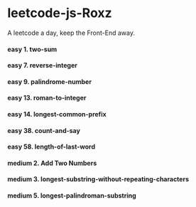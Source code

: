 # leetcode-js-Roxz
A leetcode a day, keep the Front-End away.

#### easy 1. two-sum
#### easy 7. reverse-integer 
#### easy 9. palindrome-number
#### easy 13. roman-to-integer
#### easy 14. longest-common-prefix
#### easy 38. count-and-say
#### easy 58. length-of-last-word
#### medium 2. Add Two Numbers 
#### medium 3. longest-substring-without-repeating-characters
#### medium 5. longest-palindroman-substring

